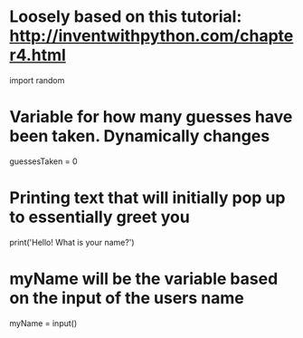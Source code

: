 # Loosely based on this tutorial: http://inventwithpython.com/chapter4.html

import random

# Variable for how many guesses have been taken. Dynamically changes
guessesTaken = 0

# Printing text that will initially pop up to essentially greet you
print('Hello! What is your name?')

# myName will be the variable based on the input of the users name
myName = input()
